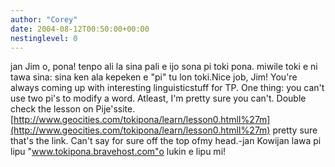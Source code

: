 ```yaml
---
author: "Corey"
date: 2004-08-12T00:50:00+00:00
nestinglevel: 0
---
```

jan Jim o, pona! tenpo ali la sina pali e ijo sona pi toki pona. miwile toki e ni tawa sina: sina ken ala kepeken e "pi" tu lon toki.Nice job, Jim! You're always coming up with interesting linguisticstuff for TP. One thing: you can't use two pi's to modify a word. Atleast, I'm pretty sure you can't. Double check the lesson on Pije'ssite.[http://www.geocities.com/tokipona/learn/lesson0.htmlI%27m](http://www.geocities.com/tokipona/learn/lesson0.htmlI%27m) pretty sure that's the link. Can't say for sure off the top ofmy head.-jan Kowijan lawa pi lipu "www.tokipona.bravehost.com"o lukin e lipu mi!
